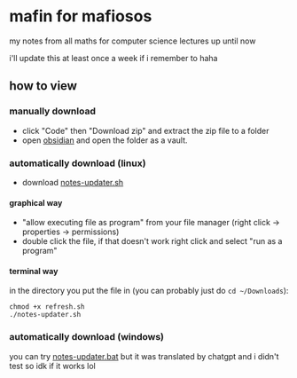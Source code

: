 # mafin for mafiosos
my notes from all maths for computer science lectures up until now

i'll update this at least once a week if i remember to haha

## how to view
### manually download
- click "Code" then "Download zip" and extract the zip file to a folder
- open [obsidian](https://obsidian.md/) and open the folder as a vault.
### automatically download (linux)
- download [notes-updater.sh](https://github.com/gamemode-3/mafin-for-mafiosos/releases/download/v1.0.0/notes-updater.sh)
#### graphical way
- "allow executing file as program"  from your file manager (right click -> properties -> permissions)
- double click the file, if that doesn't work right click and select "run as a program"
#### terminal way
in the directory you put the file in (you can probably just do `cd ~/Downloads`):
```
chmod +x refresh.sh
./notes-updater.sh
```
### automatically download (windows)
you can try [notes-updater.bat](https://github.com/gamemode-3/mafin-for-mafiosos/releases/download/v1.0.0/notes-updater.bat) but it was translated by chatgpt and i didn't test so idk if it works lol